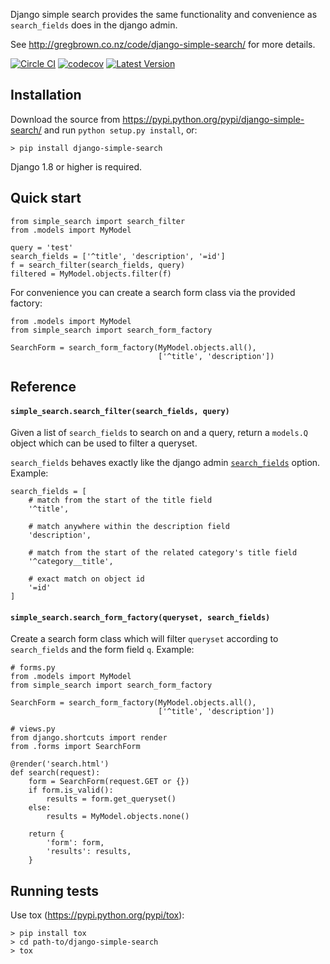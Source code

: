 Django simple search provides the same functionality and convenience as
`search_fields` does in the django admin.

See <http://gregbrown.co.nz/code/django-simple-search/> for more details.

[![Circle CI](https://circleci.com/gh/gregplaysguitar/django-simple-search.svg?style=svg)](https://circleci.com/gh/gregplaysguitar/django-simple-search)
[![codecov](https://codecov.io/gh/gregplaysguitar/django-simple-search/branch/master/graph/badge.svg)](https://codecov.io/gh/gregplaysguitar/django-simple-search)
[![Latest Version](https://img.shields.io/pypi/v/django-simple-search.svg?style=flat)](https://pypi.python.org/pypi/django-simple-search/)


## Installation

Download the source from https://pypi.python.org/pypi/django-simple-search/
and run `python setup.py install`, or:

    > pip install django-simple-search

Django 1.8 or higher is required.


## Quick start

    from simple_search import search_filter
    from .models import MyModel

    query = 'test'
    search_fields = ['^title', 'description', '=id']
    f = search_filter(search_fields, query)
    filtered = MyModel.objects.filter(f)

For convenience you can create a search form class via the provided factory:

    from .models import MyModel
    from simple_search import search_form_factory

    SearchForm = search_form_factory(MyModel.objects.all(),
                                     ['^title', 'description'])


## Reference

#### `simple_search.search_filter(search_fields, query)`

Given a list of `search_fields` to search on and a query, return a `models.Q`
object which can be used to filter a queryset.

`search_fields` behaves exactly like the django admin
[`search_fields`](https://docs.djangoproject.com/en/1.10/ref/contrib/admin/#django.contrib.admin.ModelAdmin.search_fields)
option. Example:

    search_fields = [
        # match from the start of the title field
        '^title',

        # match anywhere within the description field
        'description',

        # match from the start of the related category's title field
        '^category__title',

        # exact match on object id
        '=id'
    ]


#### `simple_search.search_form_factory(queryset, search_fields)`

Create a search form class which will filter `queryset` according to
`search_fields` and the form field `q`. Example:

    # forms.py
    from .models import MyModel
    from simple_search import search_form_factory

    SearchForm = search_form_factory(MyModel.objects.all(),
                                     ['^title', 'description'])

    # views.py
    from django.shortcuts import render
    from .forms import SearchForm

    @render('search.html')
    def search(request):
        form = SearchForm(request.GET or {})
        if form.is_valid():
            results = form.get_queryset()
        else:
            results = MyModel.objects.none()

        return {
            'form': form,
            'results': results,
        }


## Running tests

Use tox (<https://pypi.python.org/pypi/tox>):

    > pip install tox
    > cd path-to/django-simple-search
    > tox
